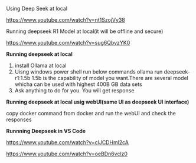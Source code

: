 Using Deep Seek at local

https://www.youtube.com/watch?v=nt1SzojVy38

Running deepseek R1 Model at local(it will be offline and secure)

https://www.youtube.com/watch?v=sug6QbvzYK0

**Running deepseek at local**

1. install Ollama at local
2. Uisng windows power shell run below commands
   ollama run deepseek-r1:1.5b
   1.5b is the capability of model you want.There are several model whicha can be used with highest 400B GB data sets
3. Ask anything to do for you. You will get response

**Running deepseek at local usig webUI(same UI as deepseek UI interface)**

copy docker command from docker and run the webUI and check the responses

**Runnning Deepseek in VS Code**

https://www.youtube.com/watch?v=clJCDHml2cA

https://www.youtube.com/watch?v=oeBDn6vclz0





   


